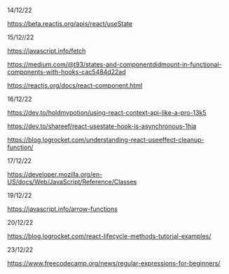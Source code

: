 14/12/22

https://beta.reactjs.org/apis/react/useState

15/12//22

https://javascript.info/fetch

https://medium.com/@t93/states-and-componentdidmount-in-functional-components-with-hooks-cac5484d22ad

https://reactjs.org/docs/react-component.html

16/12/22

https://dev.to/holdmypotion/using-react-context-api-like-a-pro-13k5

https://dev.to/shareef/react-usestate-hook-is-asynchronous-1hia

https://blog.logrocket.com/understanding-react-useeffect-cleanup-function/

17/12/22

https://developer.mozilla.org/en-US/docs/Web/JavaScript/Reference/Classes

19/12/22

https://javascript.info/arrow-functions

20/12/22

https://blog.logrocket.com/react-lifecycle-methods-tutorial-examples/

23/12/22

https://www.freecodecamp.org/news/regular-expressions-for-beginners/
